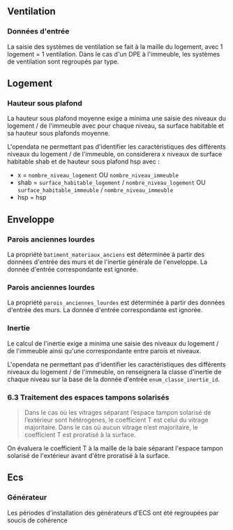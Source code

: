 

## Ventilation

### Données d'entrée

La saisie des systèmes de ventilation se fait à la maille du logement, avec 1 logement = 1 ventilation. Dans le cas d'un DPE à l'immeuble, les systèmes de ventilation sont regroupés par type.



## Logement

### Hauteur sous plafond

La hauteur sous plafond moyenne exige a minima une saisie des niveaux du logement / de l'immeuble avec pour chaque niveau, sa surface habitable et sa hauteur sous plafonds moyenne.

L'opendata ne permettant pas d'identifier les caractéristiques des différents niveaux du logement / de l'immeuble, on considerera x niveaux de surface habitable shab et de hauteur sous plafond hsp avec :

- x = `nombre_niveau_logement` OU `nombre_niveau_immeuble`
- shab = `surface_habitable_logement` / `nombre_niveau_logement` OU `surface_habitable_immeuble` / `nombre_niveau_immeuble`
- hsp = hsp

## Enveloppe

### Parois anciennes lourdes

La propriété `batiment_materiaux_anciens` est déterminée à partir des données d'entrée des murs et de l'inertie générale de l'enveloppe. La donnée d'entrée correspondante est ignorée.

### Parois anciennes lourdes

La propriété `parois_anciennes_lourdes` est déterminée à partir des données d'entrée des murs. La donnée d'entrée correspondante est ignorée.

### Inertie

Le calcul de l'inertie exige a minima une saisie des niveaux du logement / de l'immeuble ainsi qu'une correspondante entre parois et niveaux.

L'opendata ne permettant pas d'identifier les caractéristiques des différents niveaux du logement / de l'immeuble, on renseignera la classe d'inertie de chaque niveau sur la base de la donnée d'entrée `enum_classe_inertie_id`.


### 6.3 Traitement des espaces tampons solarisés

> Dans le cas où les vitrages séparant l’espace tampon solarisé de l’extérieur sont hétérogènes, le coefficient T est celui du vitrage majoritaire. Dans le cas où aucun vitrage n’est majoritaire, le coefficient T est proratisé à la surface.

On évaluera le coefficient T à la maille de la baie séparant l'espace tampon solarisé de l'extérieur avant d'être proratisé à la surface.


## Ecs

### Générateur



Les périodes d'installation des générateurs d'ECS ont été regroupées par soucis de cohérence 
